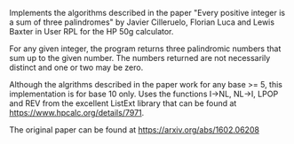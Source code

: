 Implements the algorithms described in the paper "Every positive
integer is a sum of three palindromes" by Javier Cilleruelo, Florian
Luca and Lewis Baxter in User RPL for the HP 50g calculator.

For any given integer, the program returns three palindromic numbers
that sum up to the given number. The numbers returned are not
necessarily distinct and one or two may be zero.

Although the algrithms described in the paper work for any base >= 5,
this implementation is for base 10 only. Uses the functions I→NL,
NL→I, LPOP and REV from the excellent ListExt library that can be
found at https://www.hpcalc.org/details/7971.

The original paper can be found at https://arxiv.org/abs/1602.06208
